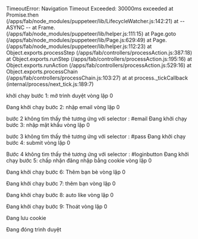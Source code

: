 TimeoutError: Navigation Timeout Exceeded: 30000ms exceeded at Promise.then (/apps/fab/node_modules/puppeteer/lib/LifecycleWatcher.js:142:21) at -- ASYNC -- at Frame. (/apps/fab/node_modules/puppeteer/lib/helper.js:111:15) at Page.goto (/apps/fab/node_modules/puppeteer/lib/Page.js:629:49) at Page. (/apps/fab/node_modules/puppeteer/lib/helper.js:112:23) at Object.exports.processStep (/apps/fab/controllers/processAction.js:387:18) at Object.exports.runStep (/apps/fab/controllers/processAction.js:195:16) at Object.exports.runAction (/apps/fab/controllers/processAction.js:529:16) at Object.exports.processChain (/apps/fab/controllers/processChain.js:103:27) at at process.\_tickCallback (internal/process/next_tick.js:189:7)

khởi chạy bước 1: mở trình duyệt vòng lặp 0

Đang khởi chạy bước 2: nhập email vòng lặp 0

bước 2 không tìm thấy thẻ tương ứng với selector : #email
Đang khởi chạy bước 3: nhập mật khẩu vòng lặp 0

bước 3 không tìm thấy thẻ tương ứng với selector : #pass
Đang khởi chạy bước 4: submit vòng lặp 0

Bước 4 không tìm thấy thẻ tương ứng với selector : #loginbutton
Đang khởi chạy bước 5: chấp nhận đăng nhập bằng cookie vòng lặp 0

Đang khởi chạy bước 6: Thêm bạn bè vòng lặp 0

Đang khởi chạy bước 7: thêm bạn vòng lặp 0

Đang khởi chạy bước 8: auto like vòng lặp 0

Đang khởi chạy bước 9: Thoát vòng lặp 0

Đang lưu cookie

Đang đóng trình duyệt
